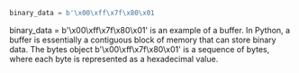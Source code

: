 ```python
binary_data = b'\x00\xff\x7f\x80\x01
```
binary_data = b'\x00\xff\x7f\x80\x01' is an example of a buffer. In Python, a buffer is essentially a contiguous block of memory that can store binary data. The bytes object b'\x00\xff\x7f\x80\x01' is a sequence of bytes, where each byte is represented as a hexadecimal value.

